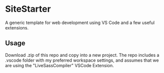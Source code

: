 # SiteStarter
A generic template for web development using VS Code and a few useful extensions.

## Usage
Download .zip of this repo and copy into a new project. The repo includes a .vscode folder with my preferred workspace settings, and assumes that we are using the "LiveSassCompiler" VSCode Extension. 
